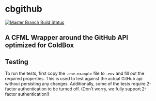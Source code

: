 # cbgithub

[![Master Branch Build Status](https://img.shields.io/travis/elpete/cbgithub/master.svg?style=flat-square&label=master)](https://travis-ci.org/elpete/cbgithub)


## A CFML Wrapper around the GitHub API optimized for ColdBox

## Testing

To run the tests, first copy the `.env.example` file to `.env` and fill out the required properties.  This is used to test against the actual GitHub api without persisting any changes.  Additionally, some of the tests require 2-factor authentication to be turned off. (Don't worry, we fully support 2-factor authentication!)